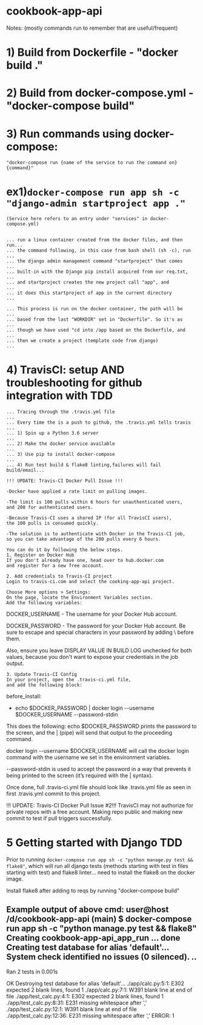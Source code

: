 # cookbook-app-api

Notes: (mostly commands run to remember that are useful/frequent)

# 1) Build from Dockerfile - "docker build ."

# 2) Build from docker-compose.yml - "docker-compose build"

# 3) Run commands using docker-compose:
    "docker-compose run {name of the service to run the command on} {command}"

#   ex1)```docker-compose run app sh -c "django-admin startproject app ."```
    (Service here refers to an entry under "services" in docker-compose.yml)
    

    ... run a linux container created from the docker files, and then run...
    ... the command following, in this case from bash shell (sh -c), run ...
    ... the django admin management command "startproject" that comes    ...
    ... built-in with the Django pip install acquired from our req.txt,  ...
    ... and startproject creates the new project call "app", and         ...
    ... it does this startproject of app in the current directory        ...
    
    ... This process is run on the docker container, the path will be    ...
    ... based from the last "WORKDIR" set in "Dockerfile". So it's as    ...
    ... though we have used "cd into /app based on the Dockerfile, and   ...
    ... then we create a project (template code from django)             ...

# 4) TravisCI: setup AND troubleshooting for github integration with TDD
    ... Tracing through the .travis.yml file                             ...
    ... Every time the is a push to github, the .travis.yml tells travis ...
    ... 1) Spin up a Python 3.6 server                                   ...
    ... 2) Make the docker service available                             ...
    ... 3) Use pip to install docker-compose                             ...
    ... 4) Run test build & flake8 linting,failures will fail build/email...

    !!! UPDATE: Travis-CI Docker Pull Issue !!!

    -Docker have applied a rate limit on pulling images.

    -The limit is 100 pulls within 6 hours for unauthenticated users, 
    and 200 for authenticated users.

    -Because Travis-CI uses a shared IP (for all TravisCI users), 
    the 100 pulls is consumed quickly.

    -The solution is to authenticate with Docker in the Travis-CI job, 
    so you can take advantage of the 200 pulls every 6 hours.

    You can do it by following the below steps.
    1. Register on Docker Hub
    If you don't already have one, head over to hub.docker.com 
    and register for a new free account.

    2. Add credentials to Travis-CI project
    Login to travis-ci.com and select the cooking-app-api project.

    Choose More options > Settings:
    On the page, locate the Environment Variables section.
    Add the following variables:
DOCKER_USERNAME - The username for your Docker Hub account.

DOCKER_PASSWORD - The password for your Docker Hub account.
Be sure to escape and special characters in your password by 
adding \ before them.

Also, ensure you leave DISPLAY VALUE IN BUILD LOG unchecked for both values, 
because you don't want to expose your credentials in the job output.

    3. Update Travis-CI Config
    In your project, open the .travis-ci.yml file, 
    and add the following block:
before_install:
  - echo $DOCKER_PASSWORD | docker login --username $DOCKER_USERNAME 
  --password-stdin

This does the following:
echo $DOCKER_PASSWORD prints the password to the screen, 
and the | (pipe) will send that output to the proceeding command.

docker login --username $DOCKER_USERNAME will call the docker login command 
with the username we set in the environment variables.

--password-stdin is used to accept the password in a way that prevents it 
being printed to the screen (it’s required with the | syntax).

Once done, full .travis-ci.yml file should look like .travis.yml file as seen
in first .travis.yml commit to this project.


!!! UPDATE: Travis-CI Docker Pull Issue #2!!!
TravisCI may not authorize for private repos with a free account. Making repo
public and making new commit to test if pull triggers successfully.

# 5 Getting started with Django TDD

Prior to running 
`docker-compose run app sh -c "python manage.py test && flake8"`,
which will run all django tests (methods starting with test in files starting
with test) and flake8 linter... need to install the flake8 on the docker image.

Install flake8 after adding to reqs by running "docker-compose build"

Example output of above cmd:
user@host /d/cookbook-app-api (main)
$ docker-compose run app sh -c "python manage.py test && flake8" 
Creating cookbook-app-api_app_run ... done
Creating test database for alias 'default'...
System check identified no issues (0 silenced).
..
----------------------------------------------------------------------
Ran 2 tests in 0.001s

OK
Destroying test database for alias 'default'...
./app/calc.py:5:1: E302 expected 2 blank lines, found 1
./app/calc.py:7:1: W391 blank line at end of file
./app/test_calc.py:4:1: E302 expected 2 blank lines, found 1
./app/test_calc.py:8:31: E231 missing whitespace after ','
./app/test_calc.py:12:1: W391 blank line at end of file
./app/test_calc.py:12:36: E231 missing whitespace after ','
ERROR: 1

    
